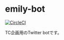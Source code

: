 # emily-bot

[![CircleCI](https://circleci.com/gh/popkirby/emily-bot-test.svg?style=svg)](https://circleci.com/gh/popkirby/emily-bot-test)

TC企画用のTwitter botです。
